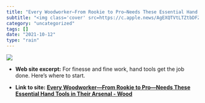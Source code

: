 ```yaml
---
title: "Every Woodworker—From Rookie to Pro—Needs These Essential Hand Tools in Their Arsenal - Wood"
subtitle: "<img class='cover' src=https://c.apple.news/AgEXQTVtLTZtbDFZUWpTS21nTjc2S3RSMFEAMA>"
category: "uncategorized"
tags: []
date: "2021-10-12"
type: "rain"
---
```

<img class="cover" src=https://c.apple.news/AgEXQTVtLTZtbDFZUWpTS21nTjc2S3RSMFEAMA>



* **Web site excerpt:** For finesse and fine work, hand tools get the job done. Here’s where to start.

* **Link to site:** **[Every Woodworker—From Rookie to Pro—Needs These Essential Hand Tools in Their Arsenal - Wood](https://apple.news/A5m-6ml1YQjSKmgN76KtR0Q)**